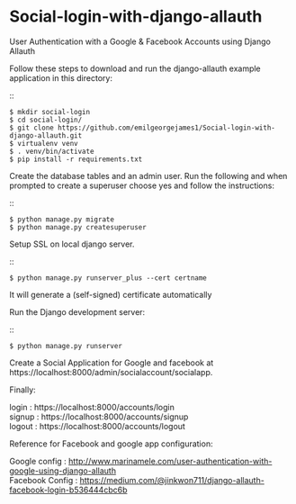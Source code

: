 # Social-login-with-django-allauth
User Authentication with a Google &amp; Facebook Accounts using Django Allauth

Follow these steps to download and run the
django-allauth example application in this directory:

::
    
    $ mkdir social-login
    $ cd social-login/
    $ git clone https://github.com/emilgeorgejames1/Social-login-with-django-allauth.git
    $ virtualenv venv
    $ . venv/bin/activate
    $ pip install -r requirements.txt

Create the database tables and an admin user.
Run the following and when prompted to create a superuser choose yes and
follow the instructions:

::

    $ python manage.py migrate
    $ python manage.py createsuperuser
    
Setup SSL on local django server.

::

    $ python manage.py runserver_plus --cert certname  
    
It will generate a (self-signed) certificate automatically
    
    
Run the Django development server:

::

    $ python manage.py runserver

Create a Social Application for Google and facebook at https://localhost:8000/admin/socialaccount/socialapp.

Finally:
 
 login : https://localhost:8000/accounts/login <br />
 signup : https://localhost:8000/accounts/signup <br />
 logout : https://localhost:8000/accounts/logout <br />
 
Reference for Facebook and google app configuration:
  
  Google config : http://www.marinamele.com/user-authentication-with-google-using-django-allauth<br />
  Facebook Config : https://medium.com/@jinkwon711/django-allauth-facebook-login-b536444cbc6b
  
